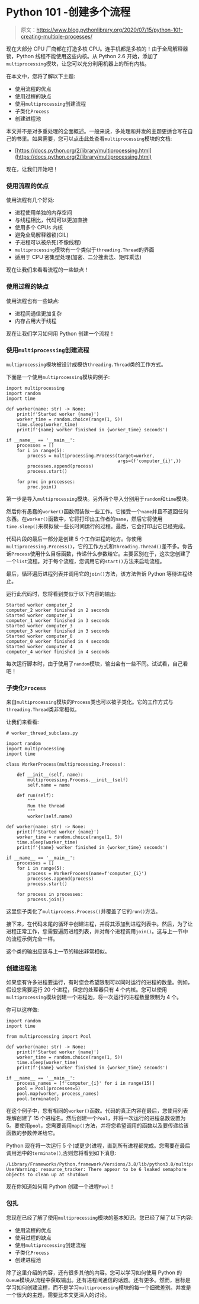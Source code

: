 # Python 101 -创建多个流程

> 原文：<https://www.blog.pythonlibrary.org/2020/07/15/python-101-creating-multiple-processes/>

现在大部分 CPU 厂商都在打造多核 CPU。连手机都是多核的！由于全局解释器锁，Python 线程不能使用这些内核。从 Python 2.6 开始，添加了`multiprocessing`模块，让您可以充分利用机器上的所有内核。

在本文中，您将了解以下主题:

*   使用流程的优点
*   使用过程的缺点
*   使用`multiprocessing`创建流程
*   子类化`Process`
*   创建进程池

本文并不是对多重处理的全面概述。一般来说，多处理和并发的主题更适合写在自己的书里。如果需要，您可以点击此处查看`multiprocessing`模块的文档:

*   [https://docs.python.org/2/library/multiprocessing.html](https://docs.python.org/2/library/multiprocessing.html)

现在，让我们开始吧！

### 使用流程的优点

使用流程有几个好处:

*   进程使用单独的内存空间
*   与线程相比，代码可以更加直接
*   使用多个 CPUs 内核
*   避免全局解释器锁(GIL)
*   子进程可以被杀死(不像线程)
*   `multiprocessing`模块有一个类似于`threading.Thread`的界面
*   适用于 CPU 密集型处理(加密、二分搜索法、矩阵乘法)

现在让我们来看看流程的一些缺点！

### 使用过程的缺点

使用流程也有一些缺点:

*   进程间通信更加复杂
*   内存占用大于线程

现在让我们学习如何用 Python 创建一个流程！

### 使用`multiprocessing`创建流程

`multiprocessing`模块被设计成模仿`threading.Thread`类的工作方式。

下面是一个使用`multiprocessing`模块的例子:

```
import multiprocessing
import random
import time

def worker(name: str) -> None:
    print(f'Started worker {name}')
    worker_time = random.choice(range(1, 5))
    time.sleep(worker_time)
    print(f'{name} worker finished in {worker_time} seconds')

if __name__ == '__main__':
    processes = []
    for i in range(5):
        process = multiprocessing.Process(target=worker, 
                                          args=(f'computer_{i}',))
        processes.append(process)
        process.start()

    for proc in processes:
        proc.join()
```

第一步是导入`multiprocessing`模块。另外两个导入分别用于`random`和`time`模块。

然后你有愚蠢的`worker()`函数假装做一些工作。它接受一个`name`并且不返回任何东西。在`worker()`函数中，它将打印出工作者的`name`，然后它将使用`time.sleep()`来模拟做一些长时间运行的过程。最后，它会打印出它已经完成。

代码片段的最后一部分是创建 5 个工作进程的地方。你使用`multiprocessing.Process()`，它的工作方式和`threading.Thread()`差不多。你告诉`Process`使用什么目标函数，传递什么参数给它。主要区别在于，这次您创建了一个`list`流程。对于每个流程，您调用它的`start()`方法来启动流程。

最后，循环遍历进程列表并调用它的`join()`方法，该方法告诉 Python 等待进程终止。

运行此代码时，您将看到类似于以下内容的输出:

```
Started worker computer_2
computer_2 worker finished in 2 seconds
Started worker computer_1
computer_1 worker finished in 3 seconds
Started worker computer_3
computer_3 worker finished in 3 seconds
Started worker computer_0
computer_0 worker finished in 4 seconds
Started worker computer_4
computer_4 worker finished in 4 seconds
```

每次运行脚本时，由于使用了`random`模块，输出会有一些不同。试试看，自己看吧！

### 子类化`Process`

来自`multiprocessing`模块的`Process`类也可以被子类化。它的工作方式与`threading.Thread`类非常相似。

让我们来看看:

```
# worker_thread_subclass.py

import random
import multiprocessing
import time

class WorkerProcess(multiprocessing.Process):

    def __init__(self, name):
        multiprocessing.Process.__init__(self)
        self.name = name

    def run(self):
        """
        Run the thread
        """
        worker(self.name)

def worker(name: str) -> None:
    print(f'Started worker {name}')
    worker_time = random.choice(range(1, 5))
    time.sleep(worker_time)
    print(f'{name} worker finished in {worker_time} seconds')

if __name__ == '__main__':
    processes = []
    for i in range(5):
        process = WorkerProcess(name=f'computer_{i}')
        processes.append(process)
        process.start()

    for process in processes:
        process.join()
```

这里您子类化了`multiprocess.Process()`并覆盖了它的`run()`方法。

接下来，在代码末尾的循环中创建进程，并将其添加到进程列表中。然后，为了让进程正常工作，您需要遍历进程列表，并对每个进程调用`join()`。这与上一节中的流程示例完全一样。

这个类的输出应该与上一节的输出非常相似。

### 创建进程池

如果您有许多进程要运行，有时您会希望限制可以同时运行的进程的数量。例如，假设您需要运行 20 个进程，但您的处理器只有 4 个内核。您可以使用`multiprocessing`模块创建一个进程池，将一次运行的进程数量限制为 4 个。

你可以这样做:

```
import random
import time

from multiprocessing import Pool

def worker(name: str) -> None:
    print(f'Started worker {name}')
    worker_time = random.choice(range(1, 5))
    time.sleep(worker_time)
    print(f'{name} worker finished in {worker_time} seconds')

if __name__ == '__main__':
    process_names = [f'computer_{i}' for i in range(15)]
    pool = Pool(processes=5)
    pool.map(worker, process_names)
    pool.terminate()
```

在这个例子中，您有相同的`worker()`函数。代码的真正内容在最后，您使用列表理解创建了 15 个进程名。然后创建一个`Pool`，并将一次运行的进程总数设置为 5。要使用`pool`，您需要调用`map()`方法，并将您希望调用的函数以及要传递给该函数的参数传递给它。

Python 现在将一次运行 5 个(或更少)进程，直到所有进程都完成。您需要在最后调用池中的`terminate()`,否则您将看到如下消息:

```
/Library/Frameworks/Python.framework/Versions/3.8/lib/python3.8/multiprocessing/resource_tracker.py:216: 
UserWarning: resource_tracker: There appear to be 6 leaked semaphore objects to clean up at shutdown
```

现在你知道如何用 Python 创建一个进程`Pool`！

### 包扎

您现在已经了解了使用`multiprocessing`模块的基本知识。您已经了解了以下内容:

*   使用流程的优点
*   使用过程的缺点
*   使用`multiprocessing`创建流程
*   子类化`Process`
*   创建进程池

除了这里介绍的内容，还有很多其他的内容。您可以学习如何使用 Python 的`Queue`模块从流程中获取输出。还有进程间通信的话题。还有更多。然而，目标是学习如何创建流程，而不是学习`multiprocessing`模块的每一个细微差别。并发是一个很大的主题，需要比本文更深入的讨论。